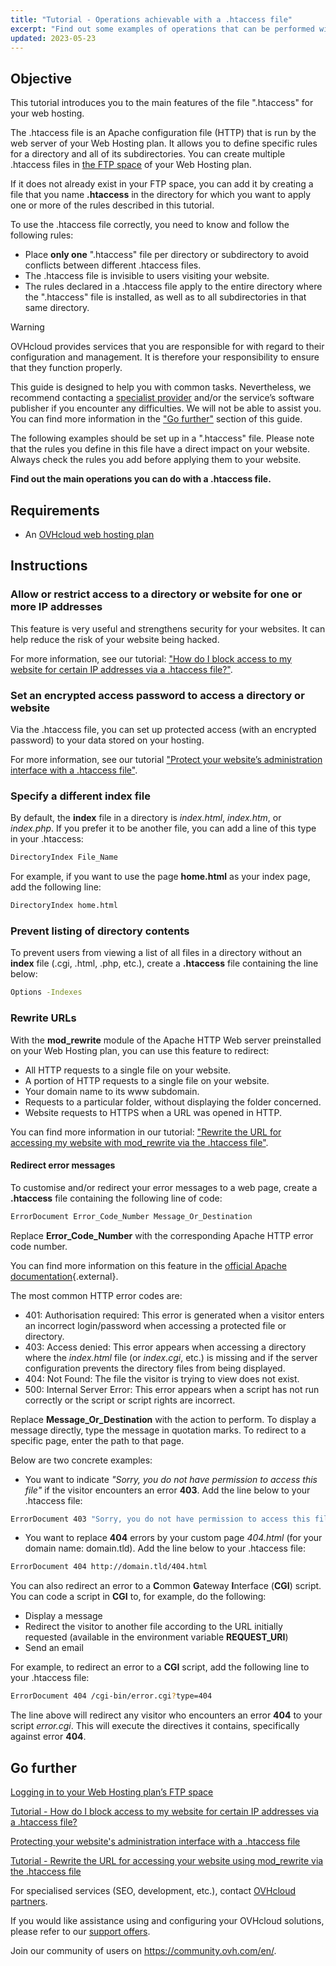 ```yaml
---
title: "Tutorial - Operations achievable with a .htaccess file"
excerpt: "Find out some examples of operations that can be performed with a .htaccess file"
updated: 2023-05-23
---
```


## Objective

This tutorial introduces you to the main features of the file ".htaccess" for your web hosting.

The .htaccess file is an Apache configuration file (HTTP) that is run by the web server of your Web Hosting plan. It allows you to define specific rules for a directory and all of its subdirectories. You can create multiple .htaccess files in [the FTP space](/pages/web_cloud/web_hosting/ftp_connection) of your Web Hosting plan. 

If it does not already exist in your FTP space, you can add it by creating a file that you name **.htaccess** in the directory for which you want to apply one or more of the rules described in this tutorial.

To use the .htaccess file correctly, you need to know and follow the following rules: 

- Place **only one** ".htaccess" file per directory or subdirectory to avoid conflicts between different .htaccess files.
- The .htaccess file is invisible to users visiting your website.
- The rules declared in a .htaccess file apply to the entire directory where the ".htaccess" file is installed, as well as to all subdirectories in that same directory.

> [!warning]
>
> OVHcloud provides services that you are responsible for with regard to their configuration and management. It is therefore your responsibility to ensure that they function properly.
> 
> This guide is designed to help you with common tasks. Nevertheless, we recommend contacting a [specialist provider](https://partner.ovhcloud.com/en-gb/directory/) and/or the service’s software publisher if you encounter any difficulties. We will not be able to assist you. You can find more information in the ["Go further"](#go-further) section of this guide.
>
> The following examples should be set up in a ".htaccess" file. Please note that the rules you define in this file have a direct impact on your website. Always check the rules you add before applying them to your website. 
> 

**Find out the main operations you can do with a .htaccess file.**

## Requirements

- An [OVHcloud web hosting plan](https://www.ovhcloud.com/en-gb/web-hosting/)

## Instructions

### Allow or restrict access to a directory or website for one or more IP addresses

This feature is very useful and strengthens security for your websites. It can help reduce the risk of your website being hacked.

For more information, see our tutorial: ["How do I block access to my website for certain IP addresses via a .htaccess file?"](/pages/web_cloud/web_hosting/htaccess_how_to_block_a_specific_ip_address_from_accessing_your_website).

### Set an encrypted access password to access a directory or website

Via the .htaccess file, you can set up protected access (with an encrypted password) to your data stored on your hosting.

For more information, see our tutorial ["Protect your website’s administration interface with a .htaccess file"](/pages/web_cloud/web_hosting/htaccess_protect_directory_by_password).

### Specify a different index file

By default, the **index** file in a directory is *index.html*, *index.htm*, or *index.php*. If you prefer it to be another file, you can add a line of this type in your .htaccess:

```bash
DirectoryIndex File_Name
```

For example, if you want to use the page **home.html** as your index page, add the following line:

```bash
DirectoryIndex home.html
```

### Prevent listing of directory contents

To prevent users from viewing a list of all files in a directory without an **index** file (.cgi, .html, .php, etc.), create a **.htaccess** file containing the line below:

```bash
Options -Indexes
```

### Rewrite URLs

With the **mod_rewrite** module of the Apache HTTP Web server preinstalled on your Web Hosting plan, you can use this feature to redirect:

- All HTTP requests to a single file on your website.
- A portion of HTTP requests to a single file on your website.
- Your domain name to its www subdomain.
- Requests to a particular folder, without displaying the folder concerned.
- Website requests to HTTPS when a URL was opened in HTTP.

You can find more information in our tutorial: ["Rewrite the URL for accessing my website with mod_rewrite via the .htaccess file"](/pages/web_cloud/web_hosting/htaccess_url_rewriting_using_mod_rewrite).

#### Redirect error messages

To customise and/or redirect your error messages to a web page, create a **.htaccess** file containing the following line of code:

```bash
ErrorDocument Error_Code_Number Message_Or_Destination
```

Replace **Error_Code_Number** with the corresponding Apache HTTP error code number. 

You can find more information on this feature in the [official Apache documentation](https://httpd.apache.org/docs/trunk/en/custom-error.html){.external}.

The most common HTTP error codes are:

- 401: Authorisation required: This error is generated when a visitor enters an incorrect login/password when accessing a protected file or directory.
- 403: Access denied: This error appears when accessing a directory where the *index.html* file (or *index.cgi*, etc.) is missing and if the server configuration prevents the directory files from being displayed.
- 404: Not Found: The file the visitor is trying to view does not exist.
- 500: Internal Server Error: This error appears when a script has not run correctly or the script or script rights are incorrect.

Replace **Message_Or_Destination** with the action to perform. To display a message directly, type the message in quotation marks. To redirect to a specific page, enter the path to that page. 

Below are two concrete examples:

- You want to indicate *"Sorry, you do not have permission to access this file"* if the visitor encounters an error **403**. Add the line below to your .htaccess file:

```bash
ErrorDocument 403 "Sorry, you do not have permission to access this file"
```

- You want to replace **404** errors by your custom page *404.html* (for your domain name: domain.tld). Add the line below to your .htaccess file:

```bash
ErrorDocument 404 http://domain.tld/404.html
```

You can also redirect an error to a **C**ommon **G**ateway **I**nterface (**CGI**) script. You can code a script in **CGI** to, for example, do the following:
 
- Display a message
- Redirect the visitor to another file according to the URL initially requested (available in the environment variable **REQUEST_URI**)
- Send an email

For example, to redirect an error to a **CGI** script, add the following line to your .htaccess file:

```bash
ErrorDocument 404 /cgi-bin/error.cgi?type=404
```

The line above will redirect any visitor who encounters an error **404** to your script *error.cgi*. This will execute the directives it contains, specifically against error **404**.

## Go further <a name="go-further"></a>

[Logging in to your Web Hosting plan’s FTP space](/pages/web_cloud/web_hosting/ftp_connection)

[Tutorial - How do I block access to my website for certain IP addresses via a .htaccess file?](/pages/web_cloud/web_hosting/htaccess_how_to_block_a_specific_ip_address_from_accessing_your_website)

[Protecting your website's administration interface with a .htaccess file](/pages/web_cloud/web_hosting/htaccess_protect_directory_by_password)

[Tutorial - Rewrite the URL for accessing your website using mod_rewrite via the .htaccess file](/pages/web_cloud/web_hosting/htaccess_url_rewriting_using_mod_rewrite)

For specialised services (SEO, development, etc.), contact [OVHcloud partners](https://partner.ovhcloud.com/en-gb/directory/).

If you would like assistance using and configuring your OVHcloud solutions, please refer to our [support offers](https://www.ovhcloud.com/en-gb/support-levels/).

Join our community of users on <https://community.ovh.com/en/>. 

